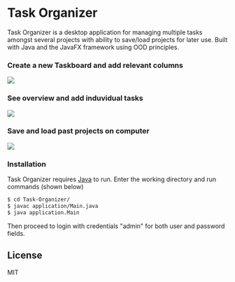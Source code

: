 # Task Organizer

Task Organizer is a desktop application for managing multiple tasks amongst several projects with ability to save/load projects for later use. Built with Java and the JavaFX framework using OOD principles.
### Create a new Taskboard and add relevant columns
![](https://i.imgur.com/qIVQfoL.png)
### See overview and add induvidual tasks
![](https://i.imgur.com/GSkg7ST.png)
### Save and load past projects on computer
![](https://i.imgur.com/iXae7vT.png)
### Installation
Task Organizer requires [Java](https://www.java.com/en/download/) to run.
Enter the working directory and run commands (shown below)

```sh
$ cd Task-Organizer/
$ javac application/Main.java
$ java application.Main
```

Then proceed to login with credentials "admin" for both user and password fields.

License
----

MIT
